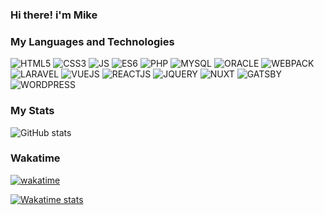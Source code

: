 ### Hi there! i'm Mike

### **My Languages and Technologies**
![HTML5](https://img.shields.io/badge/-HTML5-red) ![CSS3](https://img.shields.io/badge/-CSS3-blue) ![JS](https://img.shields.io/badge/-JAVASCRIPT-yellow) ![ES6](https://img.shields.io/badge/-ES6-yellow)  ![PHP](https://img.shields.io/badge/-PHP-blue)  ![MYSQL](https://img.shields.io/badge/-MYSQL-orange) ![ORACLE](https://img.shields.io/badge/-ORACLE-orange) ![WEBPACK](https://img.shields.io/badge/-WEBPACK-teal) ![LARAVEL](https://img.shields.io/badge/-LARAVEL-red) ![VUEJS](https://img.shields.io/badge/-VUEJS-green) ![REACTJS](https://img.shields.io/badge/-REACTJS-blue) ![JQUERY](https://img.shields.io/badge/-JQUERY-gray) ![NUXT](https://img.shields.io/badge/-NUXT-green) ![GATSBY](https://img.shields.io/badge/-GATSBY-violet) ![WORDPRESS](https://img.shields.io/badge/-WORDPRESS-blue)

### **My Stats**
![GitHub stats](https://github-readme-stats.vercel.app/api?username=mikovp&show_icons=true&theme=nord)

### Wakatime
[![wakatime](https://wakatime.com/badge/user/c7233392-c7a8-4283-923d-9f85a86883a3.svg)](https://wakatime.com/@c7233392-c7a8-4283-923d-9f85a86883a3)

[![Wakatime stats](https://github-readme-stats.vercel.app/api/wakatime?username=mikovp&theme=nord)](https://github.com/anuraghazra/github-readme-stats)




<!--
**mikovp/mikovp** is a ✨ _special_ ✨ repository because its `README.md` (this file) appears on your GitHub profile.

Here are some ideas to get you started:

- 🔭 I’m currently working on ...
- 🌱 I’m currently learning ...
- 👯 I’m looking to collaborate on ...
- 🤔 I’m looking for help with ...
- 💬 Ask me about ...
- 📫 How to reach me: ...
- 😄 Pronouns: ...
- ⚡ Fun fact: ...
-->
